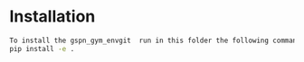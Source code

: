 # Installation

```bash
To install the gspn_gym_envgit  run in this folder the following command:
pip install -e .
```
